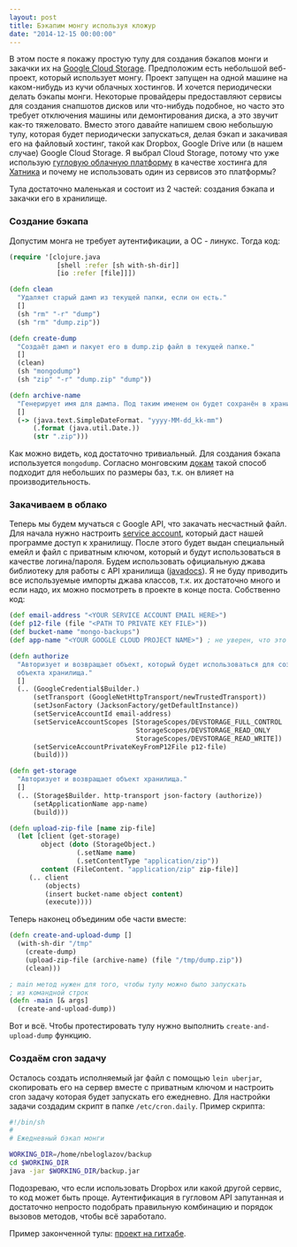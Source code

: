 ```yaml
---
layout: post
title: Бэкапим монгу используя кложур
date: "2014-12-15 00:00:00"
---
```


В этом посте я покажу простую тулу для создания бэкапов монги и закачки их на [Google Cloud Storage](https://cloud.google.com/storage/). Предположим есть небольшой веб-проект, который использует монгу. Проект запущен на одной машине на каком-нибудь из кучи облачных хостингов. И хочется периодически делать бэкапы монги. Некоторые провайдеры предоставляют сервисы для создания снапшотов дисков или что-нибудь подобное, но часто это требует отключения машины или демонтирования диска, а это звучит как-то тяжеловато. Вместо этого давайте напишем свою небольшую тулу, которая будет периодически запускаться, делая бэкап и закачивая его на файловый хостинг, такой как Dropbox, Google Drive или (в нашем случае) Google Cloud Storage. Я выбрал Cloud Storage, потому что уже использую [гугловую облачную платформу](https://cloud.google.com/) в качестве хостинга для [Хатника](http://hatnik.com) и почему не использовать один из сервисов это платформы?

Тула достаточно маленькая и состоит из 2 частей: создания бэкапа и закачки его в хранилище.

### Создание бэкапа

Допустим монга не требует аутентификации, а ОС - линукс. Тогда код:

```clojure
(require '[clojure.java
            [shell :refer [sh with-sh-dir]]
            [io :refer [file]]])

(defn clean
  "Удаляет старый дамп из текущей папки, если он есть."
  []
  (sh "rm" "-r" "dump")
  (sh "rm" "dump.zip"))

(defn create-dump
  "Создаёт дамп и пакует его в dump.zip файл в текущей папке."
  []
  (clean)
  (sh "mongodump")
  (sh "zip" "-r" "dump.zip" "dump"))

(defn archive-name
  "Генерирует имя для дампа. Под таким именем он будет сохранён в хранилище."
  []
  (-> (java.text.SimpleDateFormat. "yyyy-MM-dd_kk-mm")
      (.format (java.util.Date.))
      (str ".zip")))
```

Как можно видеть, код достаточно тривиальный. Для создания бэкапа используется `mongodump`. Согласно монговским [докам](http://docs.mongodb.org/manual/core/backups/#backup-with-mongodump) такой способ подходит для небольших по размеры баз, т.к. он влияет на производительность.

### Закачиваем в облако

Теперь мы будем мучаться с Google API, что закачать несчастный файл. Для начала нужно настроить [service account](https://cloud.google.com/storage/docs/authentication#service_accounts), который даст нашей программе доступ к хранилищу. После этого будет выдан специальный емейл и файл с приватным ключом, который и будут использоваться в качестве логина/пароля. Будем использовать официальную джава библиотеку для работы с API хранилища ([javadocs](https://developers.google.com/resources/api-libraries/documentation/storage/v1/java/latest/)). Я не буду приводить все используемые импорты джава классов, т.к. их достаточно много и если надо, их можно посмотреть в проекте в конце поста. Собственно код:

```clojure
(def email-address "<YOUR SERVICE ACCOUNT EMAIL HERE>")
(def p12-file (file "<PATH TO PRIVATE KEY FILE>"))
(def bucket-name "mongo-backups")
(def app-name "<YOUR GOOGLE CLOUD PROJECT NAME>") ; не уверен, что это вообще нужно

(defn authorize
  "Авторизует и возвращает объект, который будет использоваться для создания
  объекта хранилища."
  []
  (.. (GoogleCredential$Builder.)
      (setTransport (GoogleNetHttpTransport/newTrustedTransport))
      (setJsonFactory (JacksonFactory/getDefaultInstance))
      (setServiceAccountId email-address)
      (setServiceAccountScopes [StorageScopes/DEVSTORAGE_FULL_CONTROL
                                StorageScopes/DEVSTORAGE_READ_ONLY
                                StorageScopes/DEVSTORAGE_READ_WRITE])
      (setServiceAccountPrivateKeyFromP12File p12-file)
      (build)))

(defn get-storage
  "Авторизует и возвращает объект хранилища."
  []
  (.. (Storage$Builder. http-transport json-factory (authorize))
      (setApplicationName app-name)
      (build)))

(defn upload-zip-file [name zip-file]
  (let [client (get-storage)
        object (doto (StorageObject.)
                 (.setName name)
                 (.setContentType "application/zip"))
        content (FileContent. "application/zip" zip-file)]
     (.. client
         (objects)
         (insert bucket-name object content)
         (execute))))
```

Теперь наконец объединим обе части вместе:

```clojure
(defn create-and-upload-dump []
  (with-sh-dir "/tmp"
    (create-dump)
    (upload-zip-file (archive-name) (file "/tmp/dump.zip"))
    (clean)))

; main метод нужен для того, чтобы тулу можно было запускать
; из командной строк
(defn -main [& args]
  (create-and-upload-dump))
```

Вот и всё. Чтобы протестировать тулу нужно выполнить `create-and-upload-dump` функцию.

### Создаём cron задачу

Осталось создать исполняемый jar файл с помощью `lein uberjar`, скопировать его на сервер вместе с приватным ключом и настроить cron задачу которая будет запускать его ежедневно. Для настройки задачи создадим скрипт в папке `/etc/cron.daily`. Пример скрипта:

```bash
#!/bin/sh
#
# Ежедневный бэкап монги

WORKING_DIR=/home/nbeloglazov/backup
cd $WORKING_DIR
java -jar $WORKING_DIR/backup.jar
```

Подозреваю, что если использовать Dropbox или какой другой сервис, то код может быть проще. Аутентификация в гугловом API запутанная и достаточно непросто подобрать правильную комбинацию и порядок вызовов методов, чтобы всё заработало.

Пример законченной тулы: [проект на гитхабе](https://github.com/nbeloglazov/hatnik/tree/master/tools/backup).
